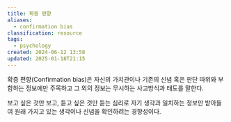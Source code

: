 ```yaml
---
title: 확증 편향
aliases:
  - confirmation bias
classification: resource
tags:
  - psychology
created: 2024-06-12 13:58
updated: 2025-01-18T21:15
---
```

확증 편향(Confirmation bias)은 자신의 가치관이나 기존의 신념 혹은 판단 따위와 부합하는 정보에만 주목하고 그 외의 정보는 무시하는 사고방식과 태도를 말한다.

보고 싶은 것만 보고, 듣고 싶은 것만 듣는 심리로 자기 생각과 일치하는 정보만 받아들여 원래 가지고 있는 생각이나 신념을 확인하려는 경향성이다.
